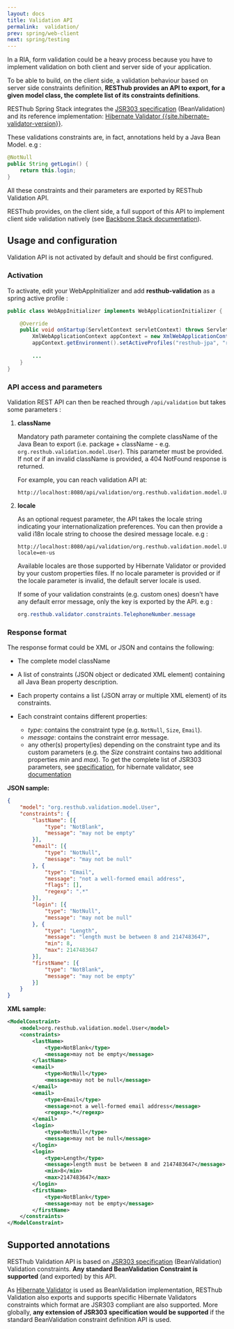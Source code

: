 ```yaml
---
layout: docs
title: Validation API
permalink:  validation/
prev: spring/web-client
next: spring/testing
---
```


<div class="toc"></div>

In a RIA, form validation could be a heavy process because you have to implement validation on both client 
and server side of your application.

To be able to build, on the client side, a validation behaviour based on server side constraints definition, 
**RESThub provides an API to export, for a given model class, the complete list of its constraints definitions**.

RESThub Spring Stack integrates the [JSR303 specification](http://beanvalidation.org/1.0/spec/) (BeanValidation) 
and its reference implementation: [Hibernate Validator {{site.hibernate-validator-version}}](http://docs.jboss.org/hibernate/validator/{{site.hibernate-validator-docs-version}}/reference/en-US/html_single/).

These validations constraints are, in fact, annotations held by a Java Bean Model. e.g :

```java
@NotNull
public String getLogin() {
    return this.login;
}
```


All these constraints and their parameters are exported by RESThub Validation API.

RESThub provides, on the client side, a full support of this API to implement client side validation natively 
(see [Backbone Stack documentation](/docs/backbone/validation)).
    

## Usage and configuration

Validation API is not activated by default and should be first configured.

### Activation

To activate, edit your WebAppInitializer and add **resthub-validation** as a spring active profile :

```java
public class WebAppInitializer implements WebApplicationInitializer {

    @Override
    public void onStartup(ServletContext servletContext) throws ServletException {
        XmlWebApplicationContext appContext = new XmlWebApplicationContext();
        appContext.getEnvironment().setActiveProfiles("resthub-jpa", "resthub-web-server", "resthub-validation");
        
        ...
    }
}
```


### API access and parameters

Validation REST API can then be reached through `/api/validation` but takes some parameters : 

1. **className**

    Mandatory path parameter containing the complete className of the Java Bean to export (i.e. package + className - e.g.
    `org.resthub.validation.model.User`). This parameter must be provided. If not or if an invalid className is provided,
    a 404 NotFound response is returned.

    For example, you can reach validation API at:

    ```
    http://localhost:8080/api/validation/org.resthub.validation.model.User
    ```

2. **locale**

    As an optional request parameter, the API takes the locale string indicating your internationalization preferences. You can
    then provide a valid i18n locale string to choose the desired message locale. e.g :

    ```
    http://localhost:8080/api/validation/org.resthub.validation.model.User?locale=en-us
    ```

    Available locales are those supported by Hibernate Validator or provided by your custom properties files. If no locale
    parameter is provided or if the locale parameter is invalid, the default server locale is used.

    If some of your validation constraints (e.g. custom ones) doesn't have any default error message, only the key is exported
    by the API. e.g :

    ```java
    org.resthub.validator.constraints.TelephoneNumber.message
    ```


### Response format

The response format could be XML or JSON and contains the following:

* The complete model className
* A list of constraints (JSON object or dedicated XML element) containing all Java Bean property description.
* Each property contains a list (JSON array or multiple XML element) of its constraints.
* Each constraint contains different properties:
 
    * *type*: contains the constraint type (e.g. `NotNull`, `Size`, `Email`).
    * *message*: contains the constraint error message.
    * any other(s) property(ies) depending on the constraint type and its custom parameters (e.g. the *Size*
      constraint contains two additional properties *min* and *max*). To get the complete list of JSR303 parameters,
      see [specification](http://beanvalidation.org/1.0/spec/#d0e5601), for hibernate validator, see
      [documentation](http://docs.jboss.org/hibernate/validator/5.0/reference/en-US/html_single/#validator-defineconstraints-hv-constraints)


**JSON sample:**

```json
{
    "model": "org.resthub.validation.model.User",
    "constraints": {
        "lastName": [{
            "type": "NotBlank",
            "message": "may not be empty"
        }],
        "email": [{
            "type": "NotNull",
            "message": "may not be null"
        }, {
            "type": "Email",
            "message": "not a well-formed email address",
            "flags": [],
            "regexp": ".*"
        }],
        "login": [{
            "type": "NotNull",
            "message": "may not be null"
        }, {
            "type": "Length",
            "message": "length must be between 8 and 2147483647",
            "min": 8,
            "max": 2147483647
        }],
        "firstName": [{
            "type": "NotBlank",
            "message": "may not be empty"
        }]
    }
}
```

    
**XML sample:**    

```xml
<ModelConstraint>
    <model>org.resthub.validation.model.User</model>
    <constraints>
        <lastName>
            <type>NotBlank</type>
            <message>may not be empty</message>
        </lastName>
        <email>
            <type>NotNull</type>
            <message>may not be null</message>
        </email>
        <email>
            <type>Email</type>
            <message>not a well-formed email address</message>
            <regexp>.*</regexp>
        </email>
        <login>
            <type>NotNull</type>
            <message>may not be null</message>
        </login>
        <login>
            <type>Length</type>
            <message>length must be between 8 and 2147483647</message>
            <min>8</min>
            <max>2147483647</max>
        </login>
        <firstName>
            <type>NotBlank</type>
            <message>may not be empty</message>
        </firstName>
    </constraints>
</ModelConstraint>
```

Supported annotations
---------------------

RESThub Validation API is based on [JSR303 specification](http://beanvalidation.org/1.0/spec/) (BeanValidation)
Validation constraints. **Any standard BeanValidation Constraint is supported** (and exported) by this API.

As [Hibernate Validator](http://docs.jboss.org/hibernate/validator/{{site.hibernate-validator-docs-version}}/reference/en-US/html_single/) is used
as BeanValidation implementation, RESThub Validation also exports and supports specific
Hibernate Validators constraints which format are JSR303 compliant are also supported. More globally,
**any extension of JSR303 specification would be supported** if the standard BeanValidation constraint
definition API is used.